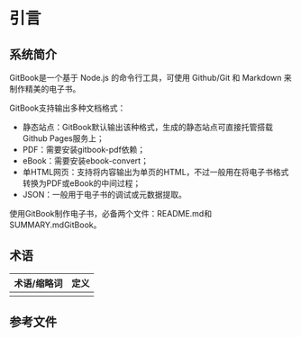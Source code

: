 # 引言

## 系统简介

GitBook是一个基于 Node.js 的命令行工具，可使用 Github/Git 和 Markdown 来制作精美的电子书。

GitBook支持输出多种文档格式：

* 静态站点：GitBook默认输出该种格式，生成的静态站点可直接托管搭载Github Pages服务上；
* PDF：需要安装gitbook-pdf依赖；
* eBook：需要安装ebook-convert；
* 单HTML网页：支持将内容输出为单页的HTML，不过一般用在将电子书格式转换为PDF或eBook的中间过程；
* JSON：一般用于电子书的调试或元数据提取。

使用GitBook制作电子书，必备两个文件：README.md和SUMMARY.mdGitBook。

## 术语

| **术语/缩略词** | **定义** |
| :--- | :--- |
|  |  |

## 参考文件



